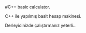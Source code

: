 #C++ basic calculator.

C++ ile yapılmış basit hesap makinesi.

Derleyicinizde çalıştırmanız yeterli..
